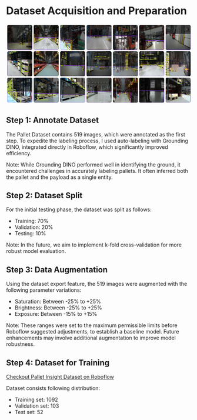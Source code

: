 # Dataset Acquisition and Preparation

![](./assets/img/annotated_data.png)

## Step 1: Annotate Dataset

The Pallet Dataset contains 519 images, which were annotated as the first step. To expedite the labeling process, I used auto-labeling with Grounding DINO, integrated directly in Roboflow, which significantly improved efficiency.

Note: While Grounding DINO performed well in identifying the ground, it encountered challenges in accurately labeling pallets. It often inferred both the pallet and the payload as a single entity.


## Step 2: Dataset Split

For the initial testing phase, the dataset was split as follows:

- Training: 70%
- Validation: 20%
- Testing: 10%

Note: In the future, we aim to implement k-fold cross-validation for more robust model evaluation.


## Step 3: Data Augmentation

Using the dataset export feature, the 519 images were augmented with the following parameter variations:

- Saturation: Between -25% to +25%
- Brightness: Between -25% to +25%
- Exposure: Between -15% to +15%

Note: These ranges were set to the maximum permissible limits before Roboflow suggested adjustments, to establish a baseline model. Future enhancements may involve additional augmentation to improve model robustness.


## Step 4: Dataset for Training

[Checkout Pallet Insight Dataset on Roboflow](https://universe.roboflow.com/experimental-ksz9k/pallet-insight)

Dataset consists following distribution:

- Training set: 1092
- Validation set: 103
- Test set: 52 


